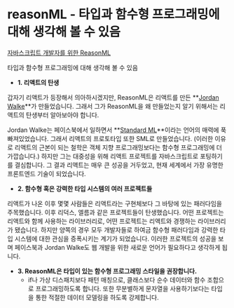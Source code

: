 # reasonML - 타입과 함수형 프로그래밍에 대해 생각해 볼 수 있음

[자바스크립트 개발자를 위한 ReasonML](https://green-labs.github.io/what-is-reason-ml)

타입과 함수형 프로그래밍에 대해 생각해 볼 수 있음

- **1. 리액트의 탄생**

갑자기 리액트가 등장해서 의아하시겠지만, ReasonML은 리액트를 만든 **[Jordan Walke](https://twitter.com/jordwalke)**가 만들었습니다. 그래서 그가 ReasonML을 왜 만들었는지 알기 위해서는 리액트의 탄생부터 알아보아야 합니다.

Jordan Walke는 페이스북에서 일하면서 **[Standard ML](https://www.smlnj.org/)**이라는 언어의 매력에 푹 빠져있었습니다. 그래서 리액트의 프로토타입 또한 SML로 만들었습니다. (이러한 이유로 리액트의 근본이 되는 철학은 객체 지향 프로그래밍보다는 함수형 프로그래밍에 더 가깝습니다.) 하지만 그는 대중성을 위해 리액트 프로젝트를 자바스크립트로 포팅하기를 결심합니다. 그 결과 리액트는 매우 큰 성공을 거두었고, 현재 세계에서 가장 유명한 프론트엔드 기술이 되었습니다.

- **2. 함수형 혹은 강력한 타입 시스템의 여러 프로젝트들**

리액트가 나온 이후 몇몇 사람들은 리액트라는 구현체보다 그 바탕에 있는 패러다임을 주목했습니다. 이후 리덕스, 엘름과 같은 프로젝트들이 탄생했습니다. 어떤 프로젝트는 리액트와 함께 사용하는 라이브러리로, 어떤 프로젝트는 리액트와 경쟁하는 라이브러리가 됐습니다. 하지만 양쪽의 경우 모두 개발자들로 하여금 함수형 패러다임과 강력한 타입 시스템에 대한 관심을 증폭시키는 계기가 되었습니다. 이러한 프로젝트의 성공을 보며 페이스북과 Jordan Walke도 웹 개발을 위한 새로운 언어가 필요하다고 생각하게 됩니다.

- **3. ReasonML은 타입이 있는 함수형 프로그래밍 스타일을 권장합니다.**
    - if나 가상 디스패치보다 패턴 매칭으로, 클래스보다 순수 데이터와 함수 조합으로 프로그래밍하도록 합니다. 또한 무분별하게 문자열을 사용하기보다는 타입을 통한 적절한 데이터 모델링을 하도록 강제합니다.